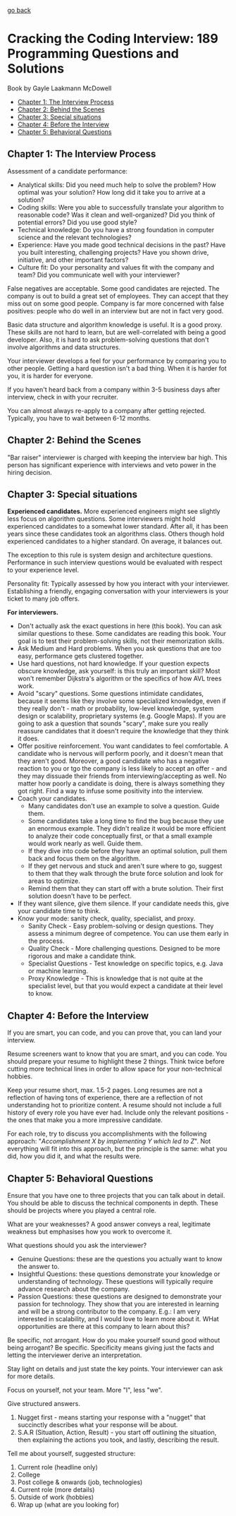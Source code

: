 [go back](https://github.com/pkardas/learning)

# Cracking the Coding Interview: 189 Programming Questions and Solutions

Book by Gayle Laakmann McDowell

- [Chapter 1: The Interview Process](#chapter-1-the-interview-process)
- [Chapter 2: Behind the Scenes](#chapter-2-behind-the-scenes)
- [Chapter 3: Special situations](#chapter-3-special-situations)
- [Chapter 4: Before the Interview](#chapter-4-before-the-interview)
- [Chapter 5: Behavioral Questions](#chapter-5-behavioral-questions)

## Chapter 1: The Interview Process

Assessment of a candidate performance:

- Analytical skills: Did you need much help to solve the problem? How optimal was your solution? How long did it take
  you to arrive at a solution?
- Coding skills: Were you able to successfully translate your algorithm to reasonable code? Was it clean and
  well-organized? Did you think of potential errors? Did you use good style?
- Technical knowledge: Do you have a strong foundation in computer science and the relevant technologies?
- Experience: Have you made good technical decisions in the past? Have you built interesting, challenging projects? Have
  you shown drive, initiative, and other important factors?
- Culture fit: Do your personality and values fit with the company and team? Did you communicate well with your
  interviewer?

False negatives are acceptable. Some good candidates are rejected. The company is out to build a great set of employees.
They can accept that they miss out on some good people. Company is far more concerned with false positives: people who
do well in an interview but are not in fact very good.

Basic data structure and algorithm knowledge is useful. It is a good proxy. These skills are not hard to learn, but are
well-correlated with being a good developer. Also, it is hard to ask problem-solving questions that don't involve
algorithms and data structures.

Your interviewer develops a feel for your performance by comparing you to other people. Getting a hard question isn't a
bad thing. When it is harder fot you, it is harder for everyone.

If you haven't heard back from a company within 3-5 business days after interview, check in with your recruiter.

You can almost always re-apply to a company after getting rejected. Typically, you have to wait between 6-12 months.

## Chapter 2: Behind the Scenes

"Bar raiser" interviewer is charged with keeping the interview bar high. This person has significant experience with
interviews and veto power in the hiring decision.

## Chapter 3: Special situations

**Experienced candidates.** More experienced engineers might see slightly less focus on algorithm questions. Some
interviewers might hold experienced candidates to a somewhat lower standard. After all, it has been years since these
candidates took an algorithms class. Others though hold experienced candidates to a higher standard. On average, it
balances out.

The exception to this rule is system design and architecture questions. Performance in such interview questions would be
evaluated with respect to your experience level.

Personality fit: Typically assessed by how you interact with your interviewer. Establishing a friendly, engaging
conversation with your interviewers is your ticket to many job offers.

**For interviewers.**

- Don't actually ask the exact questions in here (this book). You can ask similar questions to these. Some candidates
  are reading this book. Your goal is to test their problem-solving skills, not their memorization skills.
- Ask Medium and Hard problems. When you ask questions that are too easy, performance gets clustered together.
- Use hard questions, not hard knowledge. If your question expects obscure knowledge, ask yourself: is this truly an
  important skill? Most won't remember Dijkstra's algorithm or the specifics of how AVL trees work.
- Avoid "scary" questions. Some questions intimidate candidates, because it seems like they involve some specialized
  knowledge, even if they really don't - math or probability, low-level knowledge, system design or scalability,
  proprietary systems (e.g. Google Maps). If you are going to ask a question that sounds "scary", make sure you really
  reassure candidates that it doesn't require the knowledge that they think it does.
- Offer positive reinforcement. You want candidates to feel comfortable. A candidate who is nervous will perform poorly,
  and it doesn't mean that they aren't good. Moreover, a good candidate who has a negative reaction to you or tgo the
  company is less likely to accept an offer - and they may dissuade their friends from interviewing/accepting as well.
  No matter how poorly a candidate is doing, there is always something they got right. Find a way to infuse some
  positivity into the interview.
- Coach your candidates.
    - Many candidates don't use an example to solve a question. Guide them.
    - Some candidates take a long time to find the bug because they use an enormous example. They didn't realize it
      would be more efficient to analyze their code conceptually first, or that a small example would work nearly as
      well. Guide them.
    - If they dive into code before they have an optimal solution, pull them back and focus them on the algorithm.
    - If they get nervous and stuck and aren't sure where to go, suggest to them that they walk through the brute force
      solution and look for areas to optimize.
    - Remind them that they can start off with a brute solution. Their first solution doesn't have to be perfect.
- If they want silence, give them silence. If your candidate needs this, give your candidate time to think.
- Know your mode: sanity check, quality, specialist, and proxy.
    - Sanity Check - Easy problem-solving or design questions. They assess a minimum degree of competence. You can use
      them early in the process.
    - Quality Check - More challenging questions. Designed to be more rigorous and make a candidate think.
    - Specialist Questions - Test knowledge on specific topics, e.g. Java or machine learning.
    - Proxy Knowledge - This is knowledge that is not quite at the specialist level, but that you would expect a
      candidate at their level to know.

## Chapter 4: Before the Interview

If you are smart, you can code, and you can prove that, you can land your interview.

Resume screeners want to know that you are smart, and you can code. You should prepare your resume to highlight these 2
things. Think twice before cutting more technical lines in order to allow space for your non-technical hobbies.

Keep your resume short, max. 1.5-2 pages. Long resumes are not a reflection of having tons of experience, there are a
reflection of not understanding hot to prioritize content. A resume should not include a full history of every role you
have ever had. Include only the relevant positions - the ones that make you a more impressive candidate.

For each role, try to discuss you accomplishments with the following approach: "_Accomplishment X by implementing Y
which led to Z_". Not everything will fit into this approach, but the principle is the same: what you did, how you did
it, and what the results were.

## Chapter 5: Behavioral Questions

Ensure that you have one to three projects that you can talk about in detail. You should be able to discuss the
technical components in depth. These should be projects where you played a central role.

What are your weaknesses? A good answer conveys a real, legitimate weakness but emphasises how you work to overcome it.

What questions should you ask the interviewer?

- Genuine Questions: these are the questions you actually want to know the answer to.
- Insightful Questions: these questions demonstrate your knowledge or understanding of technology. These questions will
  typically require advance research about the company.
- Passion Questions: these questions are designed to demonstrate your passion for technology. They show that you are
  interested in learning and will be a strong contributor to the company. E.g.: I am very interested in scalability, and
  I would love to learn more about it. WHat opportunities are there at this company to learn about this?

Be specific, not arrogant. How do you make yourself sound good without being arrogant? Be specific. Specificity means
giving just the facts and letting the interviewer derive an interpretation.

Stay light on details and just state the key points. Your interviewer can ask for more details.

Focus on yourself, not your team. More "I", less "we".

Give structured answers.

1. Nugget first - means starting your response with a "nugget" that succinctly describes what your response will be
   about.
2. S.A.R (Situation, Action, Result) - you start off outlining the situation, then explaining the actions you took, and
   lastly, describing the result.

Tell me about yourself, suggested structure:

1. Current role (headline only)
2. College
3. Post college & onwards (job, technologies)
4. Current role (more details)
5. Outside of work (hobbies)
6. Wrap up (what are you looking for)
